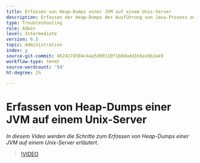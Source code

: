 ```yaml
---
title: Erfassen von Heap-Dumps einer JVM auf einem Unix-Server
description: Erfassen der Heap-Dumps der Ausführung von Java-Prozess auf einem Unix-Server
type: Troubleshooting
role: Admin
level: Intermediate
version: 6.5
topic: Administration
index: y
source-git-commit: 462417d384c4aa5d99110f1b8dadd165ea9b2a49
workflow-type: tm+mt
source-wordcount: '54'
ht-degree: 1%

---
```



# Erfassen von Heap-Dumps einer JVM auf einem Unix-Server

*In diesem Video werden die Schritte zum Erfassen von Heap-Dumps einer JVM auf einem Unix-Server erläutert.*

>[!VIDEO](https://video.tv.adobe.com/v/335489?quality=9&learn=on)